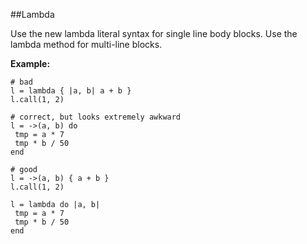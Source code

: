 ##Lambda

 Use the new lambda literal syntax for single line body blocks. Use the lambda method for multi-line blocks.

 **Example:**

 ```
# bad
l = lambda { |a, b| a + b }
l.call(1, 2)

# correct, but looks extremely awkward
l = ->(a, b) do
  tmp = a * 7
  tmp * b / 50
end

# good
l = ->(a, b) { a + b }
l.call(1, 2)

l = lambda do |a, b|
  tmp = a * 7
  tmp * b / 50
end
 ```